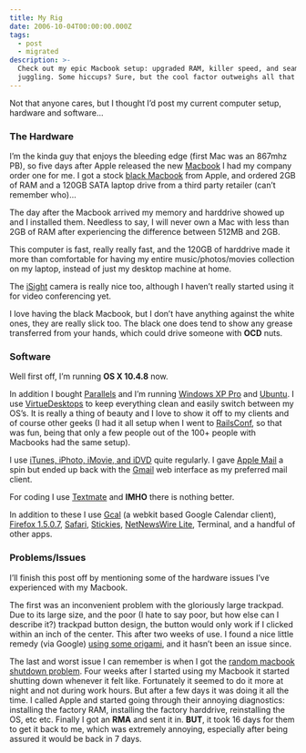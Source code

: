 ```yaml
---
title: My Rig
date: 2006-10-04T00:00:00.000Z
tags:
  - post
  - migrated
description: >-
  Check out my epic Macbook setup: upgraded RAM, killer speed, and seamless OS
  juggling. Some hiccups? Sure, but the cool factor outweighs all that!
---
```


Not that anyone cares, but I thought I’d post my current computer setup, hardware and software…

### The Hardware

I’m the kinda guy that enjoys the bleeding edge (first Mac was an 867mhz PB), so five days after Apple released the new [Macbook](http://www.apple.com/macbook/macbook.html) I had my company order one for me. I got a stock [black Macbook](http://store.apple.com/1-800-MY-APPLE/WebObjects/AppleStore.woa/6344003/wo/pQ4GzSFdUzhy2yFxQOmq26OsQGg/2.?p=0) from Apple, and ordered 2GB of RAM and a 120GB SATA laptop drive from a third party retailer (can’t remember who)…

The day after the Macbook arrived my memory and harddrive showed up and I installed them. Needless to say, I will never own a Mac with less than 2GB of RAM after experiencing the difference between 512MB and 2GB.

This computer is fast, really really fast, and the 120GB of harddrive made it more than comfortable for having my entire music/photos/movies collection on my laptop, instead of just my desktop machine at home.

The [iSight](http://www.apple.com/macbook/isight.html) camera is really nice too, although I haven’t really started using it for video conferencing yet.

I love having the black Macbook, but I don’t have anything against the white ones, they are really slick too. The black one does tend to show any grease transferred from your hands, which could drive someone with **OCD** nuts.

### Software

Well first off, I’m running **OS X 10.4.8** now.

In addition I bought [Parallels](http://www.parallels.com) and I’m running [Windows XP Pro](http://www.microsoft.com/windowsxp/pro/default.mspx) and [Ubuntu](http://www.ubuntu.com). I use [VirtueDesktops](http://virtuedesktops.info) to keep everything clean and easily switch between my OS’s. It is really a thing of beauty and I love to show it off to my clients and of course other geeks (I had it all setup when I went to [RailsConf](http://railsconf.org), so that was fun, being that only a few people out of the 100+ people with Macbooks had the same setup).

I use [iTunes, iPhoto, iMovie, and iDVD](http://www.apple.com/ilife/) quite regularly. I gave [Apple Mail](http://www.apple.com/macosx/features/mail/) a spin but ended up back with the [Gmail](http://gmail.com) web interface as my preferred mail client.

For coding I use [Textmate](http://www.macromates.com) and **IMHO** there is nothing better.

In addition to these I use [Gcal](http://chip.cuccio.us/projects/gcal) (a webkit based Google Calendar client), [Firefox 1.5.0.7](http://mozilla.com), [Safari](http://www.apple.com/macosx/features/safari/), [Stickies](http://en.wikipedia.org/wiki/Stickies), [NetNewsWire Lite](http://www.newsgator.com/NGOLProduct.aspx?ProdId=NetNewsWire&ProdView=lite), Terminal, and a handful of other apps.

### Problems/Issues

I’ll finish this post off by mentioning some of the hardware issues I’ve experienced with my Macbook.

The first was an inconvenient problem with the gloriously large trackpad. Due to its large size, and the poor (I hate to say poor, but how else can I describe it?) trackpad button design, the button would only work if I clicked within an inch of the center. This after two weeks of use. I found a nice little remedy (via Google) [using some origami](http://ibloggedthis.com/2006/06/29/an-origami-solution-to-the-apple-macbook-trackpad-squishy-button-problem/), and it hasn’t been an issue since.

The last and worst issue I can remember is when I got the [random macbook shutdown problem](http://forums.macrumors.com/showthread.php?t=213531). Four weeks after I started using my Macbook it started shutting down whenever it felt like. Fortunately it seemed to do it more at night and not during work hours. But after a few days it was doing it all the time. I called Apple and started going through their annoying diagnostics: installing the factory RAM, installing the factory harddrive, reinstalling the OS, etc etc. Finally I got an **RMA** and sent it in. **BUT**, it took 16 days for them to get it back to me, which was extremely annoying, especially after being assured it would be back in 7 days.
